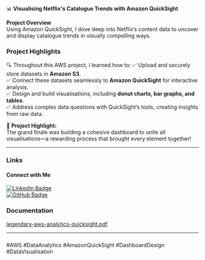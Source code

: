 📊 **Visualising Netflix's Catalogue Trends with Amazon QuickSight**

**Project Overview**  
Using Amazon QuickSight, I dove deep into Netflix’s content data to uncover and display catalogue trends in visually compelling ways.

### Project Highlights
🔍 Throughout this AWS project, I learned how to:
✅ Upload and securely store datasets in **Amazon S3**.  
✅ Connect these datasets seamlessly to **Amazon QuickSight** for interactive analysis.  
✅ Design and build visualisations, including **donut charts, bar graphs, and tables**.  
✅ Address complex data questions with QuickSight’s tools, creating insights from raw data.

🌟 **Project Highlight:**  
The grand finale was building a cohesive dashboard to unite all visualisations—a rewarding process that brought every element together!

---

### Links

#### **Connect with Me**  
[![LinkedIn Badge](https://img.shields.io/badge/LinkedIn-Profile-blue)](https://www.linkedin.com/in/james-phillips-028141308/)  
[![GitHub Badge](https://img.shields.io/badge/GitHub-Profile-black)](https://github.com/Jphilp4)

### Documentation
[legendary-aws-analytics-quicksight.pdf](https://github.com/user-attachments/files/17530969/legendary-aws-analytics-quicksight.pdf)

---

###  
#AWS #DataAnalytics #AmazonQuickSight #DashboardDesign #DataVisualisation
